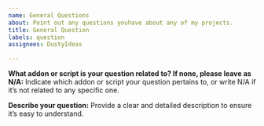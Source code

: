 ```yaml
---
name: General Questions
about: Point out any questions youhave about any of my projects.
title: General Question
labels: question
assignees: DustyIdeas

---
```


**What addon or script is your question related to? If none, please leave as N/A:**
Indicate which addon or script your question pertains to, or write N/A if it’s not related to any specific one.

**Describe your question:**
Provide a clear and detailed description to ensure it’s easy to understand.
